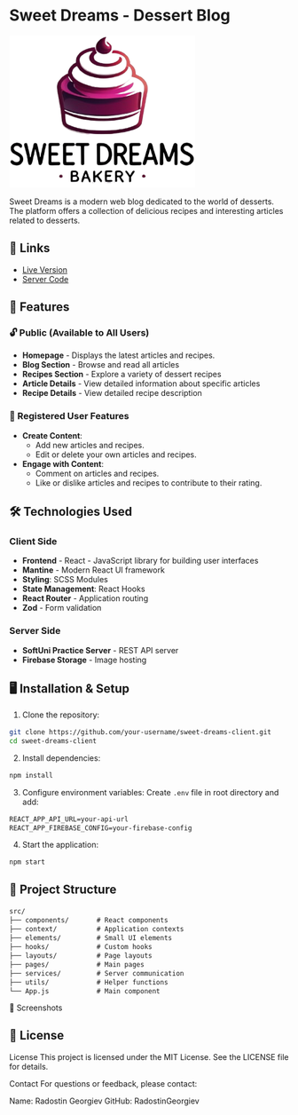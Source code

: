 # Sweet Dreams - Dessert Blog

![Sweet Dreams Logo](/public/images/logo1.png)

Sweet Dreams is a modern web blog dedicated to the world of desserts. The platform offers a collection of delicious recipes and interesting articles related to desserts.

## 🔗 Links

- [Live Version](https://sweet-dreams-react.netlify.app/)
- [Server Code](https://github.com/RadostinGeorgiev/sweet-dreams-server)

## 🚀 Features

### 🔓 Public (Available to All Users)

- **Homepage** - Displays the latest articles and recipes.
- **Blog Section** - Browse and read all articles
- **Recipes Section** - Explore a variety of dessert recipes
- **Article Details** - View detailed information about specific articles
- **Recipe Details** - View detailed recipe description

### 🔐 Registered User Features

- **Create Content**:
  - Add new articles and recipes.
  - Edit or delete your own articles and recipes.
- **Engage with Content**:
  - Comment on articles and recipes.
  - Like or dislike articles and recipes to contribute to their rating.

## 🛠 Technologies Used

### Client Side

- **Frontend** - React - JavaScript library for building user interfaces
- **Mantine** - Modern React UI framework
- **Styling**: SCSS Modules
- **State Management**: React Hooks
- **React Router** - Application routing
- **Zod** - Form validation

### Server Side

- **SoftUni Practice Server** - REST API server
- **Firebase Storage** - Image hosting

## 🖥 Installation & Setup

1. Clone the repository:

```bash
git clone https://github.com/your-username/sweet-dreams-client.git
cd sweet-dreams-client
```

2. Install dependencies:

```bash
npm install
```

3. Configure environment variables:
   Create `.env` file in root directory and add:

```
REACT_APP_API_URL=your-api-url
REACT_APP_FIREBASE_CONFIG=your-firebase-config
```

4. Start the application:

```bash
npm start
```

## 📂 Project Structure

```
src/
├── components/       # React components
├── context/          # Application contexts
├── elements/         # Small UI elements
├── hooks/            # Custom hooks
├── layouts/          # Page layouts
├── pages/            # Main pages
├── services/         # Server communication
├── utils/            # Helper functions
└── App.js            # Main component
```

📸 Screenshots

## 📝 License

License
This project is licensed under the MIT License. See the LICENSE file for details.

Contact
For questions or feedback, please contact:

Name: Radostin Georgiev
GitHub: RadostinGeorgiev
